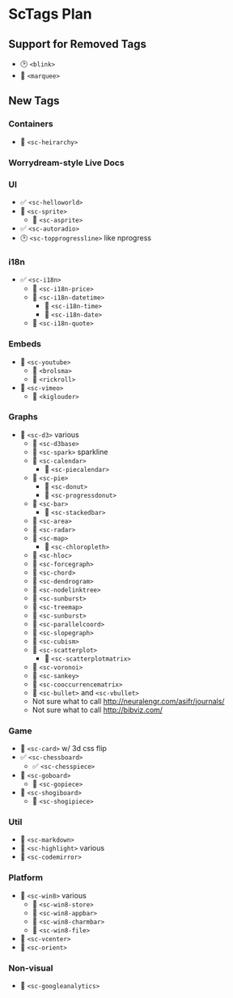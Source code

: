 # ScTags Plan

## Support for Removed Tags
 - :clock2: `<blink>`
 - :red_circle: `<marquee>`



## New Tags

### Containers
 - :red_circle: `<sc-heirarchy>`

### Worrydream-style Live Docs

### UI
 - :white_check_mark: `<sc-helloworld>`
 - :red_circle: `<sc-sprite>`
   - :red_circle: `<sc-asprite>`
 - :white_check_mark: `<sc-autoradio>`
 - :clock2: `<sc-topprogressline>` like nprogress

### i18n
 - :white_check_mark: `<sc-i18n>`
   - :red_circle: `<sc-i18n-price>`
   - :red_circle: `<sc-i18n-datetime>`
     - :red_circle: `<sc-i18n-time>`
     - :red_circle: `<sc-i18n-date>`
   - :red_circle: `<sc-i18n-quote>`

### Embeds
 - :red_circle: `<sc-youtube>`
   - :red_circle: `<brolsma>`
   - :red_circle: `<rickroll>`
 - :red_circle: `<sc-vimeo>`
   - :red_circle: `<kiglouder>`

### Graphs
 - :red_circle: `<sc-d3>` various
   - :red_circle: `<sc-d3base>`
   - :red_circle: `<sc-spark>` sparkline
   - :red_circle: `<sc-calendar>`
     - :red_circle: `<sc-piecalendar>`
   - :red_circle: `<sc-pie>`
     - :red_circle: `<sc-donut>`
     - :red_circle: `<sc-progressdonut>`
   - :red_circle: `<sc-bar>`
     - :red_circle: `<sc-stackedbar>`
   - :red_circle: `<sc-area>`
   - :red_circle: `<sc-radar>`
   - :red_circle: `<sc-map>`
     - :red_circle: `<sc-chloropleth>`
   - :red_circle: `<sc-hloc>`
   - :red_circle: `<sc-forcegraph>`
   - :red_circle: `<sc-chord>`
   - :red_circle: `<sc-dendrogram>`
   - :red_circle: `<sc-nodelinktree>`
   - :red_circle: `<sc-sunburst>`
   - :red_circle: `<sc-treemap>`
   - :red_circle: `<sc-sunburst>`
   - :red_circle: `<sc-parallelcoord>`
   - :red_circle: `<sc-slopegraph>`
   - :red_circle: `<sc-cubism>`
   - :red_circle: `<sc-scatterplot>`
     - :red_circle: `<sc-scatterplotmatrix>`
   - :red_circle: `<sc-voronoi>`
   - :red_circle: `<sc-sankey>`
   - :red_circle: `<sc-cooccurrencematrix>`
   - :red_circle: `<sc-bullet>` and `<sc-vbullet>`
   * Not sure what to call http://neuralengr.com/asifr/journals/
   * Not sure what to call http://bibviz.com/

### Game
 - :red_circle: `<sc-card>` w/ 3d css flip
 - :white_check_mark: `<sc-chessboard>`
   - :white_check_mark: `<sc-chesspiece>`
 - :red_circle: `<sc-goboard>`
   - :red_circle: `<sc-gopiece>`
 - :red_circle: `<sc-shogiboard>`
   - :red_circle: `<sc-shogipiece>`

### Util
 - :red_circle: `<sc-markdown>`
 - :red_circle: `<sc-highlight>` various
 - :red_circle: `<sc-codemirror>`

### Platform
 - :red_circle: `<sc-win8>` various
   - :red_circle: `<sc-win8-store>`
   - :red_circle: `<sc-win8-appbar>`
   - :red_circle: `<sc-win8-charmbar>`
   - :red_circle: `<sc-win8-file>`
 - :red_circle: `<sc-vcenter>`
 - :red_circle: `<sc-orient>`

### Non-visual
 - :red_circle: `<sc-googleanalytics>`
